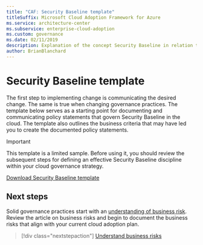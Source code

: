 ```yaml
---
title: "CAF: Security Baseline template"
titleSuffix: Microsoft Cloud Adoption Framework for Azure
ms.service: architecture-center
ms.subservice: enterprise-cloud-adoption
ms.custom: governance
ms.date: 02/11/2019
description: Explanation of the concept Security Baseline in relation to cloud governance
author: BrianBlanchard
---
```


# Security Baseline template

The first step to implementing change is communicating the desired change. The same is true when changing governance practices. The template below serves as a starting point for documenting and communicating policy statements that govern Security Baseline in the cloud. The template also outlines the business criteria that may have led you to create the documented policy statements.

> [!IMPORTANT]
> This template is a limited sample. Before using it, you should review the subsequent steps for defining an effective Security Baseline discipline within your cloud governance strategy.

<!-- markdownlint-disable MD033 -->

 <a href="https://archcenter.blob.core.windows.net/cdn/fusion/governance/Security Baseline Template.docx">Download Security Baseline template</a>

<!-- markdownlint-enable MD033 -->

## Next steps

Solid governance practices start with an [understanding of business risk](./business-risks.md). Review the article on business risks and begin to document the business risks that align with your current cloud adoption plan.

> [!div class="nextstepaction"]
> [Understand business risks](./business-risks.md)
